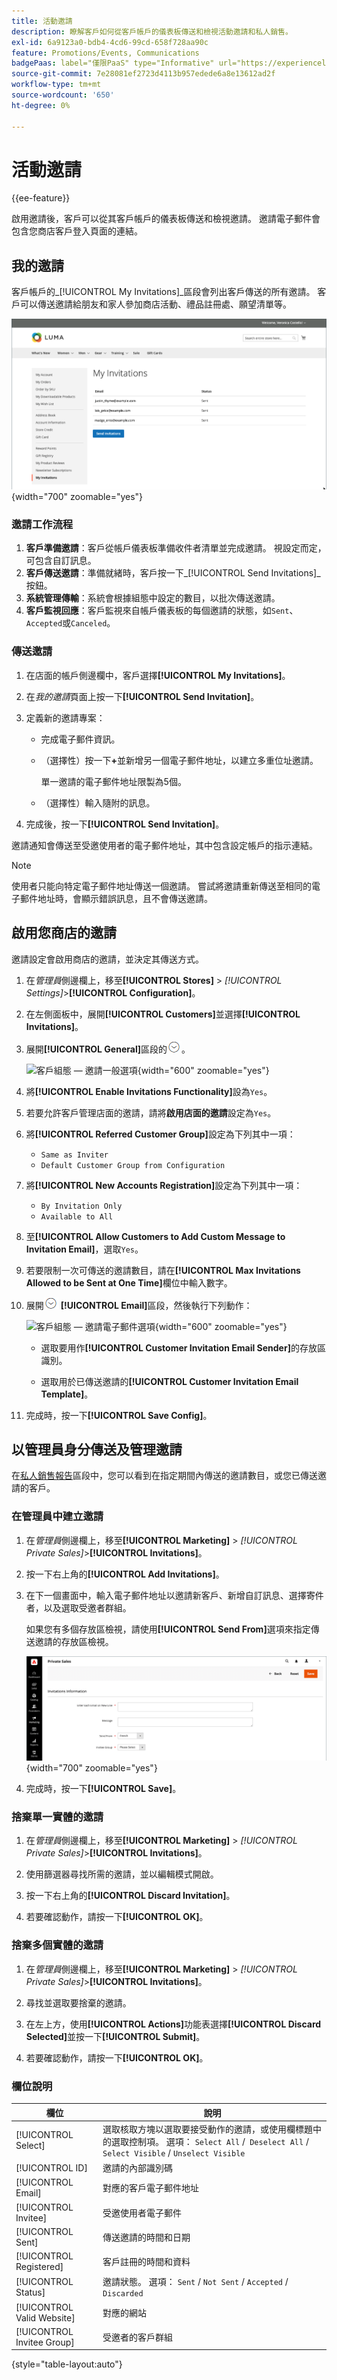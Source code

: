 ```yaml
---
title: 活動邀請
description: 瞭解客戶如何從客戶帳戶的儀表板傳送和檢視活動邀請和私人銷售。
exl-id: 6a9123a0-bdb4-4cd6-99cd-658f728aa90c
feature: Promotions/Events, Communications
badgePaas: label="僅限PaaS" type="Informative" url="https://experienceleague.adobe.com/en/docs/commerce/user-guides/product-solutions" tooltip="僅適用於雲端專案(Adobe管理的PaaS基礎結構)和內部部署專案的Adobe Commerce 。"
source-git-commit: 7e28081ef2723d4113b957edede6a8e13612ad2f
workflow-type: tm+mt
source-wordcount: '650'
ht-degree: 0%

---
```


# 活動邀請

{{ee-feature}}

啟用邀請後，客戶可以從其客戶帳戶的儀表板傳送和檢視邀請。 邀請電子郵件會包含您商店客戶登入頁面的連結。

## 我的邀請

客戶帳戶的&#x200B;_[!UICONTROL My Invitations]_區段會列出客戶傳送的所有邀請。 客戶可以傳送邀請給朋友和家人參加商店活動、禮品註冊處、願望清單等。

![我的邀請](./assets/account-dashboard-my-invitations.png){width="700" zoomable="yes"}

### 邀請工作流程

1. **客戶準備邀請**：客戶從帳戶儀表板準備收件者清單並完成邀請。 視設定而定，可包含自訂訊息。
1. **客戶傳送邀請**：準備就緒時，客戶按一下&#x200B;_[!UICONTROL Send Invitations]_按鈕。
1. **系統管理傳輸**：系統會根據組態中設定的數目，以批次傳送邀請。
1. **客戶監視回應**：客戶監視來自帳戶儀表板的每個邀請的狀態，如`Sent`、`Accepted`或`Canceled`。

### 傳送邀請

1. 在店面的帳戶側邊欄中，客戶選擇&#x200B;**[!UICONTROL My Invitations]**。

1. 在&#x200B;_我的邀請_&#x200B;頁面上按一下&#x200B;**[!UICONTROL Send Invitation]**。

1. 定義新的邀請專案：

   - 完成電子郵件資訊。

   - （選擇性）按一下&#x200B;**+**&#x200B;並新增另一個電子郵件地址，以建立多重位址邀請。

     單一邀請的電子郵件地址限製為5個。

   - （選擇性）輸入隨附的訊息。

1. 完成後，按一下&#x200B;**[!UICONTROL Send Invitation]**。

邀請通知會傳送至受邀使用者的電子郵件地址，其中包含設定帳戶的指示連結。

>[!NOTE]
>
>使用者只能向特定電子郵件地址傳送一個邀請。 嘗試將邀請重新傳送至相同的電子郵件地址時，會顯示錯誤訊息，且不會傳送邀請。

## 啟用您商店的邀請

邀請設定會啟用商店的邀請，並決定其傳送方式。

1. 在&#x200B;_管理員_&#x200B;側邊欄上，移至&#x200B;**[!UICONTROL Stores]** > _[!UICONTROL Settings]_>**[!UICONTROL Configuration]**。

1. 在左側面板中，展開&#x200B;**[!UICONTROL Customers]**&#x200B;並選擇&#x200B;**[!UICONTROL Invitations]**。

1. 展開&#x200B;**[!UICONTROL General]**&#x200B;區段的![擴充選擇器](../assets/icon-display-expand.png)。

   ![客戶組態 — 邀請一般選項](../configuration-reference/customers/assets/invitations-general.png){width="600" zoomable="yes"}

1. 將&#x200B;**[!UICONTROL Enable Invitations Functionality]**&#x200B;設為`Yes`。

1. 若要允許客戶管理店面的邀請，請將&#x200B;**啟用店面的邀請**&#x200B;設定為`Yes`。

1. 將&#x200B;**[!UICONTROL Referred Customer Group]**&#x200B;設定為下列其中一項：

   - `Same as Inviter`
   - `Default Customer Group from Configuration`

1. 將&#x200B;**[!UICONTROL New Accounts Registration]**&#x200B;設定為下列其中一項：

   - `By Invitation Only`
   - `Available to All`

1. 至&#x200B;**[!UICONTROL Allow Customers to Add Custom Message to Invitation Email]**，選取`Yes`。

1. 若要限制一次可傳送的邀請數目，請在&#x200B;**[!UICONTROL Max Invitations Allowed to be Sent at One Time]**&#x200B;欄位中輸入數字。

1. 展開![展開選取器](../assets/icon-display-expand.png) **[!UICONTROL Email]**&#x200B;區段，然後執行下列動作：

   ![客戶組態 — 邀請電子郵件選項](../configuration-reference/customers/assets/invitations-email.png){width="600" zoomable="yes"}

   - 選取要用作&#x200B;**[!UICONTROL Customer Invitation Email Sender]**&#x200B;的存放區識別。

   - 選取用於已傳送邀請的&#x200B;**[!UICONTROL Customer Invitation Email Template]**。

1. 完成時，按一下&#x200B;**[!UICONTROL Save Config]**。

## 以管理員身分傳送及管理邀請

在[私人銷售報告](../getting-started/private-sales-reports.md)區段中，您可以看到在指定期間內傳送的邀請數目，或您已傳送邀請的客戶。

### 在管理員中建立邀請

1. 在&#x200B;_管理員_&#x200B;側邊欄上，移至&#x200B;**[!UICONTROL Marketing]** > _[!UICONTROL Private Sales]_>**[!UICONTROL Invitations]**。

1. 按一下右上角的&#x200B;**[!UICONTROL Add Invitations]**。

1. 在下一個畫面中，輸入電子郵件地址以邀請新客戶、新增自訂訊息、選擇寄件者，以及選取受邀者群組。

   如果您有多個存放區檢視，請使用&#x200B;**[!UICONTROL Send From]**&#x200B;選項來指定傳送邀請的存放區檢視。

   ![邀請資訊](./assets/create-invitation-page.png){width="700" zoomable="yes"}

1. 完成時，按一下&#x200B;**[!UICONTROL Save]**。

### 捨棄單一實體的邀請

1. 在&#x200B;_管理員_&#x200B;側邊欄上，移至&#x200B;**[!UICONTROL Marketing]** > _[!UICONTROL Private Sales]_>**[!UICONTROL Invitations]**。

1. 使用篩選器尋找所需的邀請，並以編輯模式開啟。

1. 按一下右上角的&#x200B;**[!UICONTROL Discard Invitation]**。

1. 若要確認動作，請按一下&#x200B;**[!UICONTROL OK]**。

### 捨棄多個實體的邀請

1. 在&#x200B;_管理員_&#x200B;側邊欄上，移至&#x200B;**[!UICONTROL Marketing]** > _[!UICONTROL Private Sales]_>**[!UICONTROL Invitations]**。

1. 尋找並選取要捨棄的邀請。

1. 在左上方，使用&#x200B;**[!UICONTROL Actions]**&#x200B;功能表選擇&#x200B;**[!UICONTROL Discard Selected]**&#x200B;並按一下&#x200B;**[!UICONTROL Submit]**。

1. 若要確認動作，請按一下&#x200B;**[!UICONTROL OK]**。

### 欄位說明

| 欄位 | 說明 |
|--- |--- |
| [!UICONTROL Select] | 選取核取方塊以選取要接受動作的邀請，或使用欄標題中的選取控制項。 選項： `Select All` /` Deselect All` / `Select Visible` / `Unselect Visible` |
| [!UICONTROL ID] | 邀請的內部識別碼 |
| [!UICONTROL Email] | 對應的客戶電子郵件地址 |
| [!UICONTROL Invitee] | 受邀使用者電子郵件 |
| [!UICONTROL Sent] | 傳送邀請的時間和日期 |
| [!UICONTROL Registered] | 客戶註冊的時間和資料 |
| [!UICONTROL Status] | 邀請狀態。 選項： `Sent` / `Not Sent` / `Accepted` / `Discarded` |
| [!UICONTROL Valid Website] | 對應的網站 |
| [!UICONTROL Invitee Group] | 受邀者的客戶群組 |

{style="table-layout:auto"}
